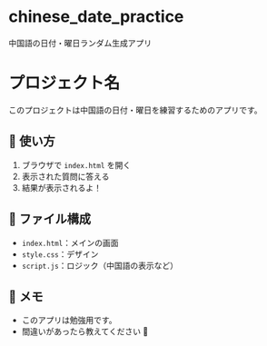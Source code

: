 # chinese_date_practice
中国語の日付・曜日ランダム生成アプリ
# プロジェクト名

このプロジェクトは中国語の日付・曜日を練習するためのアプリです。

## 🔧 使い方

1. ブラウザで `index.html` を開く
2. 表示された質問に答える
3. 結果が表示されるよ！

## 📁 ファイル構成

- `index.html`：メインの画面
- `style.css`：デザイン
- `script.js`：ロジック（中国語の表示など）

## 📌 メモ

- このアプリは勉強用です。
- 間違いがあったら教えてください 🙏
